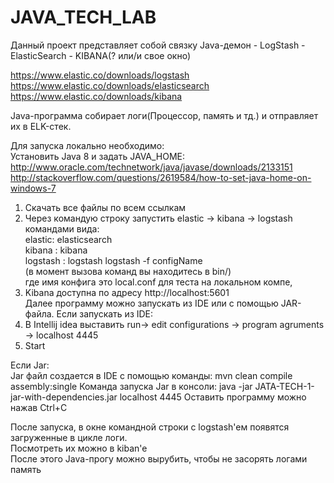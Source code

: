 # JAVA_TECH_LAB

Данный проект представляет собой связку
Java-демон  -   LogStash    -   ElasticSearch   -   KIBANA(? или/и свое окно)

https://www.elastic.co/downloads/logstash  
https://www.elastic.co/downloads/elasticsearch  
https://www.elastic.co/downloads/kibana

Java-программа собирает логи(Процессор, память и тд.) и отправляет их в ELK-стек.

Для запуска локально необходимо:  
Установить Java 8 и задать JAVA_HOME:  
http://www.oracle.com/technetwork/java/javase/downloads/2133151  
http://stackoverflow.com/questions/2619584/how-to-set-java-home-on-windows-7  
  
1) Скачать все файлы по всем ссылкам  
2) Через командую строку запустить elastic -> kibana -> logstash командами вида:  
elastic:      elasticsearch    
kibana :      kibana  
logstash :    logstash logstash -f configName  
(в момент вызова команд вы находитесь в bin/)  
где имя конфига это local.conf для теста на локальном компе,
3) Kibana доступна по адресу http://localhost:5601  
Далее программу можно запускать из IDE или с помощью JAR-файла.
Если запускать из IDE:  
4) В Intellij idea выставить run-> edit configurations -> program agruments -> localhost 4445  
5) Start  
  
Если Jar:  
Jar файл создается в IDE с помощью команды:
mvn clean compile assembly:single
Команда запуска Jar в консоли:
java -jar JATA-TECH-1-jar-with-dependencies.jar localhost 4445
Оставить программу можно нажав Ctrl+C
  
После запуска, в окне командной строки с logstash'eм появятся загруженные в цикле логи.  
Посмотреть их можно в kiban'e  
После этого Java-прогу можно вырубить, чтобы не засорять логами память  

